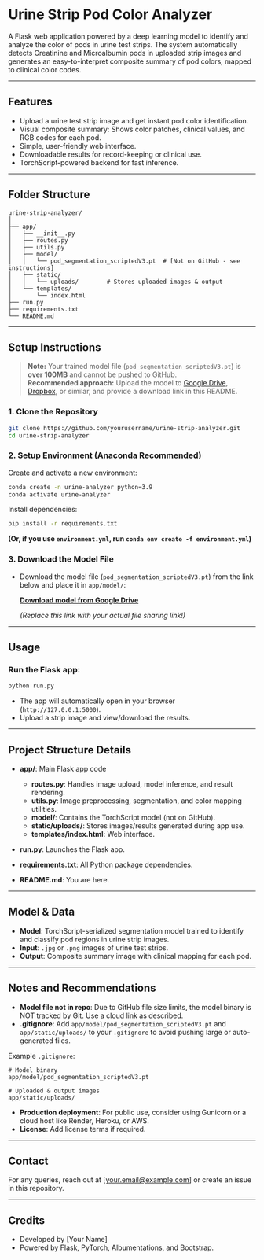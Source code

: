 
# Urine Strip Pod Color Analyzer

A Flask web application powered by a deep learning model to identify and analyze the color of pods in urine test strips. The system automatically detects Creatinine and Microalbumin pods in uploaded strip images and generates an easy-to-interpret composite summary of pod colors, mapped to clinical color codes.

---

## Features

- Upload a urine test strip image and get instant pod color identification.
- Visual composite summary: Shows color patches, clinical values, and RGB codes for each pod.
- Simple, user-friendly web interface.
- Downloadable results for record-keeping or clinical use.
- TorchScript-powered backend for fast inference.

---

## Folder Structure

```
urine-strip-analyzer/
│
├── app/
│   ├── __init__.py
│   ├── routes.py
│   ├── utils.py
│   ├── model/
│   │   └── pod_segmentation_scriptedV3.pt  # [Not on GitHub - see instructions]
│   ├── static/
│   │   └── uploads/        # Stores uploaded images & output
│   └── templates/
│       └── index.html
├── run.py
├── requirements.txt
└── README.md
```

---

## **Setup Instructions**

> **Note:** Your trained model file (`pod_segmentation_scriptedV3.pt`) is **over 100MB** and cannot be pushed to GitHub.  
> **Recommended approach:** Upload the model to [Google Drive](https://drive.google.com), [Dropbox](https://dropbox.com), or similar, and provide a download link in this README.

### 1. Clone the Repository

```bash
git clone https://github.com/yourusername/urine-strip-analyzer.git
cd urine-strip-analyzer
```

### 2. Setup Environment (Anaconda Recommended)

Create and activate a new environment:
```bash
conda create -n urine-analyzer python=3.9
conda activate urine-analyzer
```

Install dependencies:
```bash
pip install -r requirements.txt
```

**(Or, if you use `environment.yml`, run `conda env create -f environment.yml`)**

### 3. Download the Model File

- Download the model file (`pod_segmentation_scriptedV3.pt`) from the link below and place it in `app/model/`:

  **[Download model from Google Drive](https://your-link-here)**
  
  *(Replace this link with your actual file sharing link!)*

---

## **Usage**

### Run the Flask app:

```bash
python run.py
```

- The app will automatically open in your browser (`http://127.0.0.1:5000`).
- Upload a strip image and view/download the results.

---

## **Project Structure Details**

- **app/**: Main Flask app code
  - **routes.py**: Handles image upload, model inference, and result rendering.
  - **utils.py**: Image preprocessing, segmentation, and color mapping utilities.
  - **model/**: Contains the TorchScript model (not on GitHub).
  - **static/uploads/**: Stores images/results generated during app use.
  - **templates/index.html**: Web interface.

- **run.py**: Launches the Flask app.
- **requirements.txt**: All Python package dependencies.
- **README.md**: You are here.

---

## **Model & Data**

- **Model**: TorchScript-serialized segmentation model trained to identify and classify pod regions in urine strip images.
- **Input**: `.jpg` or `.png` images of urine test strips.
- **Output**: Composite summary image with clinical mapping for each pod.

---

## **Notes and Recommendations**

- **Model file not in repo**: Due to GitHub file size limits, the model binary is NOT tracked by Git. Use a cloud link as described.
- **.gitignore**: Add `app/model/pod_segmentation_scriptedV3.pt` and `app/static/uploads/` to your `.gitignore` to avoid pushing large or auto-generated files.

Example `.gitignore`:
```
# Model binary
app/model/pod_segmentation_scriptedV3.pt

# Uploaded & output images
app/static/uploads/
```

- **Production deployment**: For public use, consider using Gunicorn or a cloud host like Render, Heroku, or AWS.
- **License**: Add license terms if required.

---

## **Contact**

For any queries, reach out at [your.email@example.com] or create an issue in this repository.

---

## **Credits**

- Developed by [Your Name]
- Powered by Flask, PyTorch, Albumentations, and Bootstrap.

